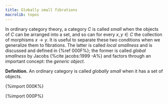```yaml
---
title: Globally small fibrations
macrolib: topos
---
```


In ordinary category theory, a category $C$ is called *small* when the objects
of $C$ can be arranged into a set, and so can for every $x,y\in C$ the
collection of morphisms $x\to y$. It is useful to separate these two conditions
when we generalize them to fibrations. The latter is called *local smallness*
and is discussed and defined in {%ref 000F%}; the former is called *global
smallness* by Jacobs {%cite jacobs:1999 -A%} and factors through an important concept: the *generic object*.

**Definition.** An ordinary category is called *globally small* when it has a set of objects.

{%import 000K%}

{%import 000P%}
